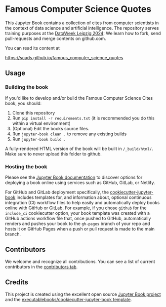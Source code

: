 # Famous Computer Science Quotes
 
This Jupyter Book contains a collection of cites from computer scientists in the context of data science and artificial intelligence.
The repository serves training purposes at the [DataWeek Leipzig 2024](https://2024.dataweek.de/): We learn how to fork, send pull-requests and merge contents on github.com.

You can read its content at

https://scads.github.io/famous_computer_science_quotes

## Usage

### Building the book

If you'd like to develop and/or build the Famous Computer Science Cites book, you should:

1. Clone this repository
2. Run `pip install -r requirements.txt` (it is recommended you do this within a virtual environment)
3. (Optional) Edit the books source files.
4. Run `jupyter-book clean .` to remove any existing builds
5. Run `jupyter-book build .`

A fully-rendered HTML version of the book will be built in `/_build/html/`. Make sure to never upload this folder to github.

### Hosting the book

Please see the [Jupyter Book documentation](https://jupyterbook.org/publish/web.html) to discover options for deploying a book online using services such as GitHub, GitLab, or Netlify.

For GitHub and GitLab deployment specifically, the [cookiecutter-jupyter-book](https://github.com/executablebooks/cookiecutter-jupyter-book) includes templates for, and information about, optional continuous integration (CI) workflow files to help easily and automatically deploy books online with GitHub or GitLab. For example, if you chose `github` for the `include_ci` cookiecutter option, your book template was created with a GitHub actions workflow file that, once pushed to GitHub, automatically renders and pushes your book to the `gh-pages` branch of your repo and hosts it on GitHub Pages when a push or pull request is made to the main branch.

## Contributors

We welcome and recognize all contributions. You can see a list of current contributors in the [contributors tab](https://github.com/scads/famous_computer_science_cites/graphs/contributors).

## Credits

This project is created using the excellent open source [Jupyter Book project](https://jupyterbook.org/) and the [executablebooks/cookiecutter-jupyter-book template](https://github.com/executablebooks/cookiecutter-jupyter-book).


